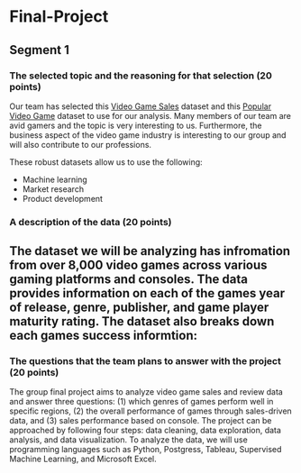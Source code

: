# Final-Project

## Segment 1

### The selected topic and the reasoning for that selection (20 points)

Our team has selected this [Video Game Sales](https://www.kaggle.com/datasets/ibriiee/video-games-sales-dataset-2022-updated-extra-feat) dataset and this [Popular Video Game](https://data.world/yansian/popular-video-games) dataset to use for our analysis. Many members of our team are avid gamers and the topic is very interesting to us. Furthermore, the business aspect of the video game industry is interesting to our group and will also contribute to our professions. 

These robust datasets allow us to use the following: 
- Machine learning
- Market research
- Product development

### A description of the data (20 points)
The dataset we will be analyzing has infromation from over 8,000 video games across various gaming platforms and consoles. The data provides information on each of the games year of release, genre, publisher, and game player maturity rating. The dataset also breaks down each games success informtion:
- 

### The questions that the team plans to answer with the project (20 points)
The group final project aims to analyze video game sales and review data and answer three questions: (1) which genres of games perform well in specific regions, (2) the overall performance of games through sales-driven data, and (3) sales performance based on console. The project can be approached by following four steps: data cleaning, data exploration, data analysis, and data visualization. To analyze the data, we will use programming languages such as Python, Postgress, Tableau, Supervised Machine Learning, and Microsoft Excel. 

